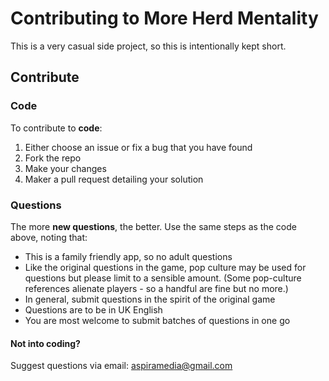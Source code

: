 # Contributing to More Herd Mentality

This is a very casual side project, so this is intentionally kept short. 

## Contribute

### Code

To contribute to **code**:

1. Either choose an issue or fix a bug that you have found
2. Fork the repo
3. Make your changes
4. Maker a pull request detailing your solution

### Questions

The more **new questions**, the better. Use the same steps as the code above, noting that:

- This is a family friendly app, so no adult questions
- Like the original questions in the game, pop culture may be used for questions but please limit to a sensible amount. (Some pop-culture references alienate players - so a handful are fine but no more.)
- In general, submit questions in the spirit of the original game
- Questions are to be in UK English
- You are most welcome to submit batches of questions in one go

#### Not into coding?

Suggest questions via email: aspiramedia@gmail.com
